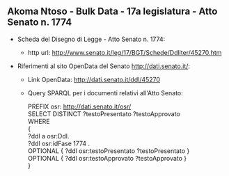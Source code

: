 ## Akoma Ntoso - Bulk Data - 17a legislatura - Atto Senato n. 1774 ##

* Scheda del Disegno di Legge - Atto Senato n. 1774:
	* http url: http://www.senato.it/leg/17/BGT/Schede/Ddliter/45270.htm

* Riferimenti al sito OpenData del Senato http://dati.senato.it/:
	* Link OpenData: http://dati.senato.it/ddl/45270
	* Query SPARQL per i documenti relativi all'Atto Senato:

        PREFIX osr: <http://dati.senato.it/osr/>  
		SELECT DISTINCT ?testoPresentato ?testoApprovato  
		WHERE  
		{  
		    ?ddl a osr:Ddl.  
		    ?ddl osr:idFase 1774 .  
		    OPTIONAL { ?ddl osr:testoPresentato ?testoPresentato }  
		    OPTIONAL { ?ddl osr:testoApprovato ?testoApprovato }  
		}
		